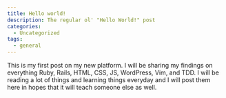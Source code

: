 ```yaml
---
title: Hello world!
description: The regular ol' "Hello World!" post
categories:
  - Uncategorized
tags:
  - general
---
```

This is my first post on my new platform. I will be sharing my findings on everything Ruby, Rails, HTML, CSS, JS, WordPress, Vim, and TDD. I will be reading a lot of things and learning things everyday and I will post them here in hopes that it will teach someone else as well.
